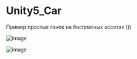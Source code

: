 # Unity5_Car

Пример простых гонок на бесплатных ассетах )))

![image](https://user-images.githubusercontent.com/11897341/33517398-be005ba4-d794-11e7-99e4-8f3427ed2a27.png)

![image](https://user-images.githubusercontent.com/11897341/33517402-d466664a-d794-11e7-84b3-33072f69890e.png)
